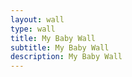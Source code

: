 ```yaml
---
layout: wall
type: wall
title: My Baby Wall
subtitle: My Baby Wall
description: My Baby Wall
---
```


<div id="timeline"></div>
